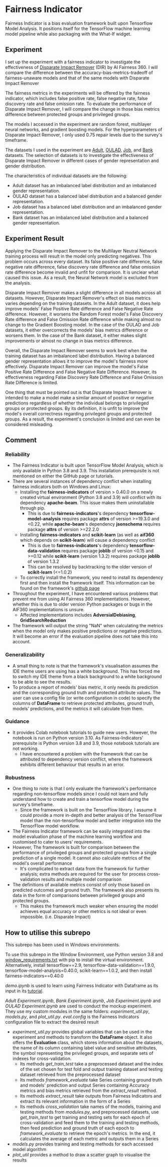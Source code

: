 # Fairness Indicator

Fairness Indicator is a bias evaluation framework built upon Tensorflow Model Analysis. It positions itself for the TensorFlow machine learning model pipeline while also packaging with the What-If widget.

## Experiment

I set up the experiment with a fairness indicator to investigate the effectiveness of [Disparate Impact Remover](https://doi.org/10.1145/2783258.2783311) (DIR) by AI Fairness 360. I will compare the difference between the accuracy-bias-metrics-tradeoff of fairness-unaware models and that of the same models with Disparate Impact Remover 

The fairness metrics in the experiments will be offered by the fairness indicator, which includes false positive rate, false negative rate, false discovery rate and false omission rate. To evaluate the performance of Disparate Impact Remover, I will compare the change in those bias metrics difference between protected groups and privileged groups.

The models I accessed in the experiment are random forest, multilayer neural networks, and gradient boosting models. For the hyperparameters of Disparate Impact Remover, I only used 0.75 repair levels due to the survey's timeframe.

The datasets I used in the experiment are [Adult](https://archive.ics.uci.edu/dataset/2/adult), [OULAD](https://analyse.kmi.open.ac.uk/open_dataset), [Job](https://www.kaggle.com/datasets/ayushtankha/70k-job-applicants-data-human-resource), and [Bank](https://www.kaggle.com/datasets/gauravtopre/bank-customer-churn-dataset/data) datasets. The selection of datasets is to investigate the effectiveness of Disparate Impact Remover in different cases of gender representation and gender distribution.

The characteristics of individual datasets are the following: 
- Adult dataset has an imbalanced label distribution and an imbalanced gender representation. 
- OULAD dataset has a balanced label distribution and a balanced gender representation. 
- Job dataset has a balanced label distribution and an imbalanced gender representation.
- Bank dataset has an imbalanced label distribution and a balanced gender representation. 

## Experiment Result

Applying the Disparate Impact Remover to the Multilayer Neutral Network training process will result in the model only predicting negatives. This problem occurs across every dataset. Its false positive rate difference, false negative rate difference, false discovery rate difference and false omission rate difference become invalid and unfit for comparison. It is unclear what caused this issue. As a result, the Neural Network model is excluded from the analysis. 

Disparate Impact Remover makes a slight difference in all models across all datasets. However, Disparate Impact Remover's effect on bias metrics varies depending on the training datasets. In the Adult dataset, it does help improve models' False Positive Rate difference and False Negative Rate difference. However, it worsens the Random Forest model's False Discovery Rate difference and False Omission Rate difference while making almost no change to the Gradient Boosting model. In the case of the OULAD and Job datasets, it either overcorrects the models' bias metrics difference or worsens them. In the case of the Bank dataset, it either makes slight improvements or almost no change in bias metrics difference.

Overall, the Disparate Impact Remover seems to work best when the training dataset has an imbalanced label distribution. Having a balanced gender representation allows it to improve the model's fairness more effectively. Disparate Impact Remover can improve the model's False Positive Rate Difference and False Negative Rate Difference. However, its effectiveness regarding False Discovery Rate Difference and False Omission Rate Difference is limited.

One thing that must be pointed out is that Disparate Impact Remover is intended to make a model make a similar amount of positive or negative predictions regardless of whether the individual belongs to privileged groups or protected groups. By its definition, it is unfit to improve the model's overall correctness regarding privileged groups and protected groups. As a result, the experiment's conclusion is limited and can even be considered misleading.

## Comment

### Reliability

- The Fairness Indicator is built upon TensorFlow Model Analysis, which is only available in Python 3.8 and 3.9. This installation prerequisite is not mentioned on either the GitHub page or tutorials.
- There are several instances of dependency conflict when installing fairness indicators both on Windows and Linux:
    - Installing the **fairness-indicators** of version > 0.40.0 on a newly created virtual environment (Python 3.8 and 3.9) will conflict with its dependency **apache-beam**. This issue makes them uninstallable through pip.
        - This is due to **fairness-indicators**'s dependency **tensorflow-model-analysis** requires package **attrs** of version >=19.3.0 and <0.22, while **apache-beam**'s dependency **jsonschema** requires package **attrs** of version >=22.2.0
    - Installing **fairness-indicators** and **scikit-learn** (as well as **aif360** which depends on **scikit-learn**) will cause a dependency conflict
        - This is due to **fairness-indicators**'s dependency **tensorflow-data-validation** requires package **joblib** of version <0.15 and >=0.12 while **scikit-learn** (version 1.3.2) requires package **joblib** of version 1.3.2
        - This can be resolved by backtracking to the older version of **scikit-learn** (<=1.0.2)
    - To correctly install the framework, you need to install its dependency first and then install the framework itself. This information can be found on the framework's [github page](https://github.com/tensorflow/fairness-indicators)
- Throughout the experiment, I have encountered various problems that prevent me from using AI Fairness 360 implementations. However, whether this is due to older version Python packages or bugs in the AIF360 implementations is unsure.
    - Affected implementations includes **AdversialDebiasing**, **GridSearchReduction**
- The framework will output the string "NaN" when calculating the metrics when the model only makes positive predictions or negative predictions. It will become an error if the evaluation pipeline does not take this into account.

### Generalizability

- A small thing to note is that the framework's visualisation assumes the IDE theme users are using has a white background. This has forced me to switch my IDE theme from a black background to a white background to be able to see the results.
- To produce a report of models' bias metric, it only needs its prediction and the corresponding ground truth and protected attribute values. The user can use a config file (or write configuration in code) to specify the columns of **DataFrame** to retrieve protected attributes, ground truth, models' predictions, and the metrics it will calculate from them.


### Guidance

- It provides Colab notebook tutorials to guide new users. However, the notebook is run on Python version 3.10. As Fairness-Indicators' prerequisite is Python version 3.8 and 3.9, those notebook tutorials are not working.
    - I have encountered a problem with the framework that can be attributed to dependency version conflict, where the framework exhibits different behaviour that results in an error.

### Robustness

- One thing to note is that I only evaluate the framework's performance regarding non-tensorflow models since I could not learn and fully understand how to create and train a tensorflow model during the survey's timeframe. 
    - Since the framework is built on the TensorFlow library, I assume it could provide a more in-depth and better analysis of the TensorFlow model than the non-tensorflow model and better integration into the TensorFlow model workflow.
- The Fairness Indicator framework can be easily integrated into the model evaluation phase of the machine learning workflow and customised to cater to users' requirements.
- However, The framework is built for comparison between the performance of privileged groups and protected groups from a single prediction of a single model. It cannot also calculate metrics of the model's overall performance
    - It's complicated to extract data from the framework for further analysis; extra methods are required for the user for process cross-validation results and multiple model comparison
- The definitions of available metrics consist of only those based on predicted outcomes and ground truth. The framework also presents its data in the form of comparisons between privileged groups and protected groups.
    - This makes the framework much weaker when ensuring the model achieves equal accuracy or other metrics is not ideal or even impossible. (i.e. Disparate Impact)

## How to utilise this subrepo

This subrepo has been used in Windows environments. 

To use this subrepo in the Window Environment, use Python version 3.8 and [window_requirements.txt](./window_requirements.txt) with pip to install the virtual environment. Alternatively, install tensorflow==2.9, tensorflow-data-validation==1.9.0, tensorflow-model-analysis=0.40.0, scikit-learn==1.0.2, and then install fairness-indicators==0.40.0

*demo.ipynb* is used to learn using Fairness Indicator with Dataframe as its input in its [tutorial](https://colab.research.google.com/github/tensorflow/fairness-indicators/blob/master/g3doc/tutorials/Fairness_Indicators_Pandas_Case_Study.ipynb). 

*Adult Experiment.ipynb*, *Bank Experiment.ipynb*, *Job Experiment.ipynb* and *OULAD Experiment.ipynb* are used to conduct the mockup experiment. They use my custom modules in the same folders: *experiment_util.py*, *models.py*, and *plot_util.py*. *eval.config* is the Fairness Indicators configuration file to extract the desired result

- *experiment_util.py* provides global variables that can be used in the experiment and methods to transform the **DataFrame** object. It also offers the **Evaluation** class, which stores information about the datasets, the name of its column containing label value and sensitive attributes, the symbol representing the privileged groups, and separate sets of indexes for cross-validation.
    - Its methods *get_train_test* take a preprocessed dataset and the index of the set chosen for test fold and output training dataset and testing dataset retrieved from the preprocessed dataset
    - Its methods *framework_evaluate* take Series containing ground truth and models' prediction and output Series containing Accuracy metrics and bias metrics retrieved from the *extract_result* method.
    - Its methods *extract_result* take outputs from Fairness Indicators and extract its relevant information in the form of a Series
    - Its methods *cross_validation* take names of the models, training and testing methods from *modules.py*, and preprocessed datasets, use *get_train_test* to get training and testing sets for each epoch of cross-validation and feed them to the training and testing methods, then feed prediction and ground truth of each epoch to *framework_evaluate* to retrieve the epoch's metrics. In the end, it calculates the average of each metric and outputs them in a Series
- *models.py* provides training and testing methods for each accessed model algorithm
- *plot_util* provides a method to draw a scatter graph to visualise the results